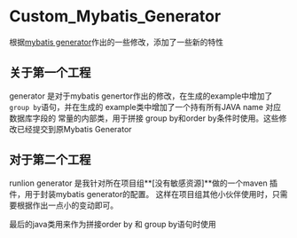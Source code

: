 # Custom_Mybatis_Generator
根据[mybatis generator](https://github.com/mybatis/generator/tree/master/core)作出的一些修改，添加了一些新的特性

## 关于第一个工程

generator 是对于mybatis genertor作出的修改，在生成的example中增加了`group by`语句，并在生成的 example类中增加了一个持有所有JAVA name 对应数据库字段的
常量的内部类，用于拼接 group by和order by条件时使用。这些修改已经提交到原Mybatis Generator

## 对于第二个工程

runlion generator 是我针对所在项目组**[没有敏感资源]**做的一个maven 插件，用于封装mybatis generator的配置。
这样在项目组其他小伙伴使用时，只需要根据作出一点小的变动即可。


最后的java类用来作为拼接order by 和 group by语句时使用
